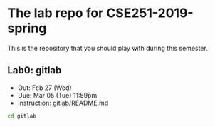 # The lab repo for CSE251-2019-spring

This is the repository that you should play with during this semester.

## Lab0: gitlab

- Out: Feb 27 (Wed)
- Due: Mar 05 (Tue) 11:59pm
- Instruction: [gitlab/README.md](/gitlab/README.md)


```sh
cd gitlab
```

